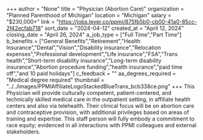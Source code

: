 +++
author = "None"
title = "Physician (Abortion Care)"
organization = "Planned Parenthood of Michigan"
location = "Michigan"
salary = "$230,000+"
link = "https://jobs.lever.co/ppmi/875fb5b0-cb00-41a0-85cc-2f42ecfab718"
sort_date = "2024-04-12"
created_at = "April 12, 2024"
closing_date = "April 26, 2024"
a_job_type = ["Full Time","Part Time"]
b_benefits = ["General Benefits","Retirement","Health Insurance","Dental","Vision","Disability insurance","Relocation expenses","Professional development","Life insurance","FSA","Trans health","Short-term disability insurance","Long-term disability insurance","Abortion procedure funding","health insurance","paid time off","and 10 paid holidays"]
c_feedback = ""
aa_degrees_required = "Medical degree required"
thumbnail = "../../images/PPMIAffiliateLogoStackedBlueTrans_bcb338ce.png"
+++
This Physician will provide culturally competent, patient-centered, and technically skilled medical care in the outpatient setting, in affiliate health centers and also via telehealth.  Their clinical focus will be on abortion care and contraceptive provision, with additional privileges based on areas of training and expertise. This staff person will fully embody a commitment to race equity; evidenced in all interactions with PPMI colleagues and external stakeholders.